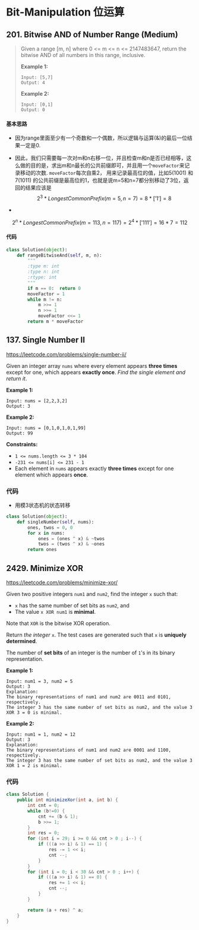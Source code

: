 # Bit-Manipulation 位运算

## 201. Bitwise AND of Number Range (Medium)

>Given a range [m, n] where 0 <= m <= n <= 2147483647, return the bitwise AND of all numbers in this range, inclusive.
>
>**Example 1:**
>
>```
>Input: [5,7]
>Output: 4
>```
>
>**Example 2:**
>
>```
>Input: [0,1]
>Output: 0
>```

#### 基本思路

- 因为range里面至少有一个奇数和一个偶数，所以逻辑与运算(&)的最后一位结果一定是0.

- 因此，我们只需要每一次对m和n右移一位，并且检查m和n是否已经相等，这么做的目的是，求出m和n最长的公共前缀即可，并且用一个```moveFactor```来记录移动的次数. ```moveFactor```每次自乘2， 用来记录最高位的值，比如5(1001) 和 7(1011) 的公共前缀是最高位的1，也就是说m=5和n=7都分别移动了3位，返回的结果应该是
  $$
  2^3 * LongestCommonPrefix(m=5, n=7) = 8 * ['1'] = 8
  $$

- 

$$
2^n * LongestCommonPrefix(m=113, n=117) = 2^4 * ['111'] = 16 * 7 = 112
$$

#### 代码

```python
class Solution(object):
    def rangeBitwiseAnd(self, m, n):
        """
        :type m: int
        :type n: int
        :rtype: int
        """
        if m == 0:  return 0
        moveFactor = 1
        while m != n:
            m >>= 1
            n >>= 1
            moveFactor <<= 1
        return m * moveFactor
```



## 137. Single Number II

https://leetcode.com/problems/single-number-ii/

Given an integer array `nums` where every element appears **three times** except for one, which appears **exactly once**. *Find the single element and return it*.

 

**Example 1:**

```
Input: nums = [2,2,3,2]
Output: 3
```

**Example 2:**

```
Input: nums = [0,1,0,1,0,1,99]
Output: 99
```

 

**Constraints:**

- `1 <= nums.length <= 3 * 104`
- `-231 <= nums[i] <= 231 - 1`
- Each element in `nums` appears exactly **three times** except for one element which appears **once**.

### 代码

- 用模3状态机的状态转移

```python
class Solution(object):
    def singleNumber(self, nums):
        ones, twos = 0, 0
        for x in nums:
            ones = (ones ^ x) & ~twos
            twos = (twos ^ x) & ~ones        
        return ones
```



## 2429. Minimize XOR

https://leetcode.com/problems/minimize-xor/



Given two positive integers `num1` and `num2`, find the integer `x` such that:

- `x` has the same number of set bits as `num2`, and
- The value `x XOR num1` is **minimal**.

Note that `XOR` is the bitwise XOR operation.

Return *the integer* `x`. The test cases are generated such that `x` is **uniquely determined**.

The number of **set bits** of an integer is the number of `1`'s in its binary representation.

 

**Example 1:**

```
Input: num1 = 3, num2 = 5
Output: 3
Explanation:
The binary representations of num1 and num2 are 0011 and 0101, respectively.
The integer 3 has the same number of set bits as num2, and the value 3 XOR 3 = 0 is minimal.
```

**Example 2:**

```
Input: num1 = 1, num2 = 12
Output: 3
Explanation:
The binary representations of num1 and num2 are 0001 and 1100, respectively.
The integer 3 has the same number of set bits as num2, and the value 3 XOR 1 = 2 is minimal.
```



### 代码

```java
class Solution {
    public int minimizeXor(int a, int b) {
        int cnt = 0;
        while (b!=0) {
            cnt += (b & 1);
            b >>= 1;
        }
        int res = 0;
        for (int i = 29; i >= 0 && cnt > 0 ; i--) {
            if (((a >> i) & 1) == 1) {
                res -= 1 << i;
                cnt --;
            }
        }
        for (int i = 0; i < 30 && cnt > 0 ; i++) {
            if (((a >> i) & 1) == 0) {
                res += 1 << i;
                cnt --;
            }
        }

        return (a + res) ^ a;
    }
}
```


